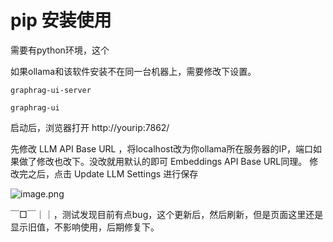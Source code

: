 
# pip 安装使用

需要有python环境，这个


如果ollama和该软件安装不在同一台机器上，需要修改下设置。


```
graphrag-ui-server
```


```
graphrag-ui
```


启动后，浏览器打开 http://yourip:7862/

先修改 LLM API Base URL ，将localhost改为你ollama所在服务器的IP，端口如果做了修改也改下。没改就用默认的即可
Embeddings API Base URL同理。
修改完之后，点击 Update LLM Settings 进行保存

![image.png](https://gitee.com/hxc8/images10/raw/master/img/202409131605016.png)

￣□￣｜｜，测试发现目前有点bug，这个更新后，然后刷新，但是页面这里还是显示旧值，不影响使用，后期修复下。